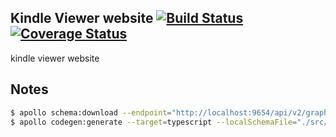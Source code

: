 ## Kindle Viewer website [![Build Status](https://travis-ci.org/clippingkk/web.svg?branch=master)](https://travis-ci.org/clippingkk/web) [![Coverage Status](https://coveralls.io/repos/github/clippingkk/web/badge.svg?branch=master)](https://coveralls.io/github/clippingkk/web?branch=master)

kindle viewer website

## Notes

```bash
$ apollo schema:download --endpoint="http://localhost:9654/api/v2/graphql" --header="Authorization: Bearer eyJhbGciOiJIUzI1NiIsInR5cCI6IkpXVCJ9.eyJpZCI6IjIifQ.zbgBLJC80IfP-M0sAUkDfps_KCNspIHnRkSrqAaHVto"
$ apollo codegen:generate --target=typescript --localSchemaFile="./src/schema/schema.json" --includes="./src/schema/**/*.graphql" --useReadOnlyTypes "./queries/"
```

